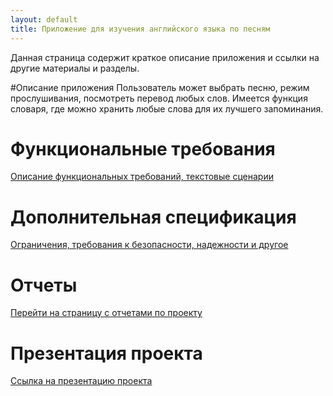 ```yaml
---
layout: default
title: Приложение для изучения английского языка по песням
---
```


Данная страница содержит краткое описание приложения и ссылки на другие материалы и разделы.

#Описание приложения
Пользователь может выбрать песню, режим прослушивания, посмотреть перевод любых слов. 
Имеется функция словаря, где можно хранить любые слова для их лучшего запоминания.

# Функциональные требования
[Описание функциональных требований, текстовые сценарии](./Functional.md)

# Дополнительная спецификация
[Ограничения, требования к безопасности, надежности и другое](./Specification.md)

# Отчеты
[Перейти на страницу с отчетами по проекту](./reports.md)

# Презентация проекта
[Ссылка на презентацию проекта](https://docs.google.com/presentation/d/1g2vLfmDrCj_A4FjasEE38wjT43-9KLxF075kNuNDcJA/edit?hl=ru#slide=id.p)

